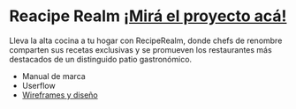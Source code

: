 <!DOCTYPE html>
<html lang = "en">
<head>
<meta charset = "UTF-8">
<meta name="viewport" content= "width-device-width, initial-scale-1.0">
</head>

<body>
<h1> Reacipe Realm  <a href="https://recipe-realm-delta.vercel.app/">¡Mirá el proyecto acá!</a></h1> 
<p>Lleva la alta cocina a tu hogar con RecipeRealm, donde chefs de renombre comparten sus recetas exclusivas y se promueven los restaurantes más destacados de un distinguido patio gastronómico.</p> 
<ul>  
  <li>Manual de marca</li>
  <li>Userflow</li>
  <li><a href= "https://www.figma.com/design/ozuTsBPOYc0cnqiqebqtEJ/RecipeRealm-Wireframe?node-id=0-1&t=TfKX90gWcmG6lLwm-1"> Wireframes y diseño</a></li>
</ul>



</body>
